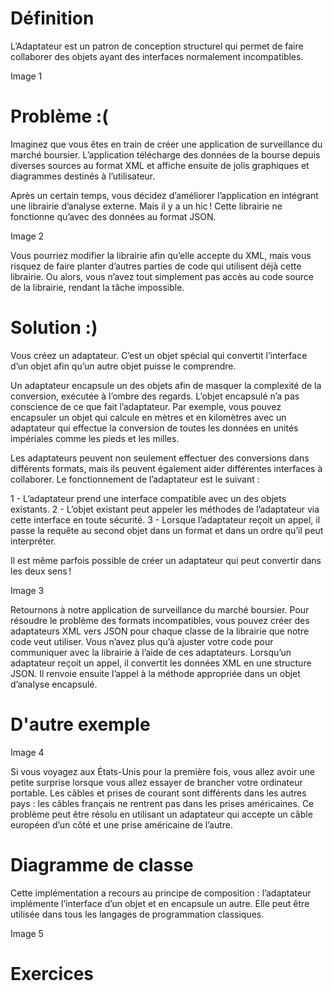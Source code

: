 # Définition 

L’Adaptateur est un patron de conception structurel qui permet de faire collaborer des objets ayant des interfaces normalement incompatibles.

Image 1

# Problème :(

Imaginez que vous êtes en train de créer une application de surveillance du marché boursier. L’application télécharge des données de la bourse depuis diverses sources au format XML et affiche ensuite de jolis graphiques et diagrammes destinés à l’utilisateur.

Après un certain temps, vous décidez d’améliorer l’application en intégrant une librairie d’analyse externe. Mais il y a un hic ! Cette librairie ne fonctionne qu’avec des données au format JSON.

Image 2

Vous pourriez modifier la librairie afin qu’elle accepte du XML, mais vous risquez de faire planter d’autres parties de code qui utilisent déjà cette librairie. Ou alors, vous n’avez tout simplement pas accès au code source de la librairie, rendant la tâche impossible.

# Solution :)

Vous créez un adaptateur. C’est un objet spécial qui convertit l’interface d’un objet afin qu’un autre objet puisse le comprendre.

Un adaptateur encapsule un des objets afin de masquer la complexité de la conversion, exécutée à l’ombre des regards. L’objet encapsulé n’a pas conscience de ce que fait l’adaptateur. Par exemple, vous pouvez encapsuler un objet qui calcule en mètres et en kilomètres avec un adaptateur qui effectue la conversion de toutes les données en unités impériales comme les pieds et les milles.

Les adaptateurs peuvent non seulement effectuer des conversions dans différents formats, mais ils peuvent également aider différentes interfaces à collaborer. Le fonctionnement de l’adaptateur est le suivant :

1 - L’adaptateur prend une interface compatible avec un des objets existants.
2 - L’objet existant peut appeler les méthodes de l’adaptateur via cette interface en toute sécurité.
3 - Lorsque l’adaptateur reçoit un appel, il passe la requête au second objet dans un format et dans un ordre qu’il peut interpréter.

Il est même parfois possible de créer un adaptateur qui peut convertir dans les deux sens !

Image 3

Retournons à notre application de surveillance du marché boursier. Pour résoudre le problème des formats incompatibles, vous pouvez créer des adaptateurs XML vers JSON pour chaque classe de la librairie que notre code veut utiliser. Vous n’avez plus qu’à ajuster votre code pour communiquer avec la librairie à l’aide de ces adaptateurs. Lorsqu’un adaptateur reçoit un appel, il convertit les données XML en une structure JSON. Il renvoie ensuite l’appel à la méthode appropriée dans un objet d’analyse encapsulé.

# D'autre exemple

Image 4

Si vous voyagez aux États-Unis pour la première fois, vous allez avoir une petite surprise lorsque vous allez essayer de brancher votre ordinateur portable. Les câbles et prises de courant sont différents dans les autres pays : les câbles français ne rentrent pas dans les prises américaines. Ce problème peut être résolu en utilisant un adaptateur qui accepte un câble européen d’un côté et une prise américaine de l’autre.


# Diagramme de classe

Cette implémentation a recours au principe de composition : l’adaptateur implémente l’interface d’un objet et en encapsule un autre. Elle peut être utilisée dans tous les langages de programmation classiques.

Image 5


# Exercices 



